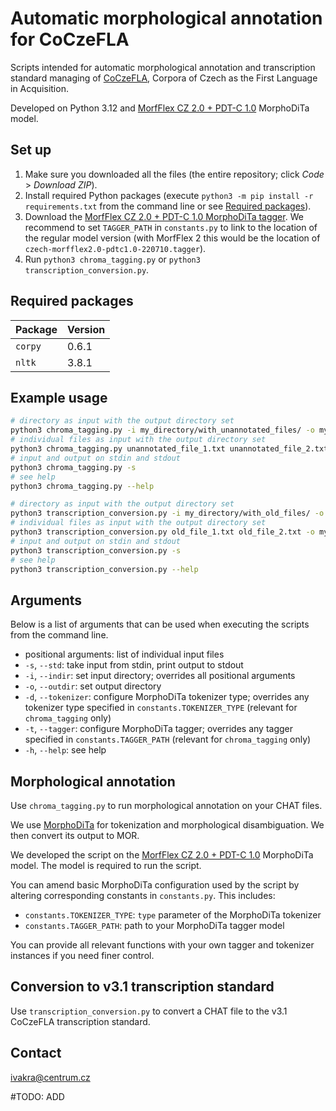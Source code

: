# Automatic morphological annotation for CoCzeFLA

Scripts intended for automatic morphological annotation and transcription standard managing of [CoCzeFLA](https://coczefla.ff.cuni.cz/), Corpora of Czech as the First Language in Acquisition.

Developed on Python 3.12 and [MorfFlex CZ 2.0 + PDT-C 1.0](https://lindat.cz/repository/xmlui/handle/11234/1-4794) MorphoDiTa model.

## Set up

1. Make sure you downloaded all the files (the entire repository; click *Code* > *Download ZIP*).
2. Install required Python packages (execute `python3 -m pip install -r requirements.txt` from the command line or see [Required packages](#required-packages)).
3. Download the [MorfFlex CZ 2.0 + PDT-C 1.0 MorphoDiTa tagger](https://lindat.cz/repository/xmlui/handle/11234/1-4794). We recommend to set `TAGGER_PATH` in `constants.py` to link to the location of the regular model version (with MorfFlex 2 this would be the location of `czech-morfflex2.0-pdtc1.0-220710.tagger`).
4. Run `python3 chroma_tagging.py` or `python3 transcription_conversion.py`.

## Required packages

| Package | Version |
| ------- | ------- |
| `corpy` | 0.6.1   |
| `nltk`  | 3.8.1   |

## Example usage

```bash
# directory as input with the output directory set
python3 chroma_tagging.py -i my_directory/with_unannotated_files/ -o my_directory/with_annotated_files/
# individual files as input with the output directory set
python3 chroma_tagging.py unannotated_file_1.txt unannotated_file_2.txt -o my_directory/with_annotated_files/
# input and output on stdin and stdout
python3 chroma_tagging.py -s
# see help
python3 chroma_tagging.py --help

# directory as input with the output directory set
python3 transcription_conversion.py -i my_directory/with_old_files/ -o my_directory/with_converted_files/
# individual files as input with the output directory set
python3 transcription_conversion.py old_file_1.txt old_file_2.txt -o my_directory/with_converted_files/
# input and output on stdin and stdout
python3 transcription_conversion.py -s
# see help
python3 transcription_conversion.py --help
```

## Arguments

Below is a list of arguments that can be used when executing the scripts from the command line.

- positional arguments: list of individual input files
- `-s`, `--std`: take input from stdin, print output to stdout
- `-i`, `--indir`: set input directory; overrides all positional arguments
- `-o`, `--outdir`: set output directory
- `-d`, `--tokenizer`: configure MorphoDiTa tokenizer type; overrides any tokenizer type specified in `constants.TOKENIZER_TYPE` (relevant for `chroma_tagging` only)
- `-t`, `--tagger`: configure MorphoDiTa tagger; overrides any tagger specified in `constants.TAGGER_PATH` (relevant for `chroma_tagging` only)
- `-h`, `--help`: see help

## Morphological annotation

Use `chroma_tagging.py` to run morphological annotation on your CHAT files.

We use [MorphoDiTa](https://ufal.mff.cuni.cz/morphodita) for tokenization and morphological disambiguation. We then convert its output to MOR.

We developed the script on the [MorfFlex CZ 2.0 + PDT-C 1.0](https://lindat.cz/repository/xmlui/handle/11234/1-4794) MorphoDiTa model. The model is required to run the script.

You can amend basic MorphoDiTa configuration used by the script by altering corresponding constants in `constants.py`. This includes:

- `constants.TOKENIZER_TYPE`: `type` parameter of the MorphoDiTa tokenizer
- `constants.TAGGER_PATH`: path to your MorphoDiTa tagger model

You can provide all relevant functions with your own tagger and tokenizer instances if you need finer control.

## Conversion to v3.1 transcription standard

Use `transcription_conversion.py` to convert a CHAT file to the v3.1 CoCzeFLA transcription standard.

## Contact

<ivakra@centrum.cz>

#TODO: ADD